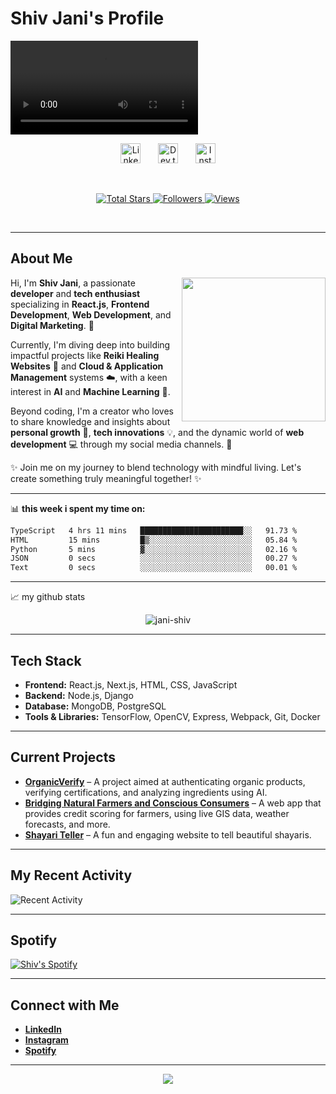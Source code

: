 # Shiv Jani's Profile
![Video](assets/me.mp4)


<!-- Social icons section -->
<p align="center">
  <a href="https://www.linkedin.com/in/shiv-jani-56973a26b/"><img width="32px" alt="LinkedIn" title="LinkedIn" src="https://i.imgur.com/yRpa1dQ.png"/></a>
  &#8287;&#8287;&#8287;&#8287;&#8287;
  <a href="https://dev.to/jani_712"><img width="32px" alt="Dev.to" title="DenverCoder1 Dev.to" src="https://i.imgur.com/mVm29vK.png"></a>
  &#8287;&#8287;&#8287;&#8287;&#8287;
<a href="https://www.instagram.com/jani._.712/" target="_blank">
  <img width="32px" alt="Instagram" title="Follow me on Instagram" src="https://cdn-icons-png.flaticon.com/512/2111/2111463.png" />
</a>
</p>

<br/>

<!-- Social badges section -->
<!-- Badges with custom icons - https://github.com/DenverCoder1/custom-icon-badges -->
<!-- View counter - https://github.com/DenverCoder1/Simple-View-Counter -->
<p align="center">
  <a href="https://github.com/Jani-shiv?tab=repositories&sort=stargazers">
    <img alt="Total Stars" title="Total stars on GitHub" src="https://custom-icon-badges.demolab.com/github/stars/Jani-shiv?color=55960c&style=for-the-badge&labelColor=488207&logo=star" />
  </a>
  <a href="https://github.com/Jani-shiv?tab=followers">
    <img alt="Followers" title="Follow me on GitHub" src="https://custom-icon-badges.demolab.com/github/followers/Jani-shiv?color=236ad3&labelColor=1155ba&style=for-the-badge&logo=person-add&label=Follow&logoColor=white" />
  </a>
  <a href="https://github.com/Jani-shiv">
    <img alt="Views" title="GitHub Profile Views" src="https://komarev.com/ghpvc/?username=Jani-shiv&label=Profile%20views&color=0e75b6&style=for-the-badge" />
  </a>
</p>


<br/>


---

## About Me

<img align='right' src="https://media.giphy.com/media/v1.Y2lkPTc5MGI3NjExdG91ZHhnbGJxbmZjZHRkMjJsOG4yNWM1b2FjYmQzZGNncHJuejZmMCZlcD12MV9naWZzX3NlYXJjaCZjdD1n/RbDKaczqWovIugyJmW/giphy.gif" width="230" />

Hi, I'm **Shiv Jani**, a passionate **developer** and **tech enthusiast** specializing in **React.js**, **Frontend Development**, **Web Development**, and **Digital Marketing**. 🚀

Currently, I'm diving deep into building impactful projects like **Reiki Healing Websites** 🌿 and **Cloud & Application Management** systems ☁️, with a keen interest in **AI** and **Machine Learning** 🤖.

Beyond coding, I'm a creator who loves to share knowledge and insights about **personal growth** 🌱, **tech innovations** 💡, and the dynamic world of **web development** 💻 through my social media channels. 🌟

✨ Join me on my journey to blend technology with mindful living. Let's create something truly meaningful together! ✨


---
📊 **this week i spent my time on:**
<!--START_SECTION:waka-->

```txt
TypeScript   4 hrs 11 mins   ███████████████████████░░   91.73 %
HTML         15 mins         █▒░░░░░░░░░░░░░░░░░░░░░░░   05.84 %
Python       5 mins          ▓░░░░░░░░░░░░░░░░░░░░░░░░   02.16 %
JSON         0 secs          ░░░░░░░░░░░░░░░░░░░░░░░░░   00.27 %
Text         0 secs          ░░░░░░░░░░░░░░░░░░░░░░░░░   00.01 %
```

<!--END_SECTION:waka-->
---
📈 my github stats

<p align="center"> <img src="https://github-readme-stats.vercel.app/api?username=jani-shiv&show_icons=true&theme=gotham" alt="jani-shiv" />

---
## Tech Stack

- **Frontend:** React.js, Next.js, HTML, CSS, JavaScript
- **Backend:** Node.js, Django
- **Database:** MongoDB, PostgreSQL
- **Tools & Libraries:** TensorFlow, OpenCV, Express, Webpack, Git, Docker

---

## Current Projects

- **[OrganicVerify](#)** – A project aimed at authenticating organic products, verifying certifications, and analyzing ingredients using AI. 
- **[Bridging Natural Farmers and Conscious Consumers](#)** – A web app that provides credit scoring for farmers, using live GIS data, weather forecasts, and more.
- **[Shayari Teller](#)** – A fun and engaging website to tell beautiful shayaris.

---

## My Recent Activity

![Recent Activity](https://github-readme-activity-graph.vercel.app/graph?username=jani-shiv&theme=github-dark-dimmed&custom_title=Shiv%20Jani%20Activity%20Graph)

---

## Spotify

[![Shiv's Spotify](https://spotify-github-profile.kittinanx.com/api/view?uid=11147618695&cover_image=true&theme=novatorem&show_offline=true&background_color=121212&interchange=false&bar_color=53b14f&bar_color_cover=false)](https://open.spotify.com/user/11147618695)

---

## Connect with Me

- **[LinkedIn](https://www.linkedin.com/in/shiv-jani-56973a26b/)**
- **[Instagram](https://www.instagram.com/jani._.712/)**
- **[Spotify](https://open.spotify.com/user/11147618695)**

---

<p align="center">
  <img src="https://capsule-render.vercel.app/api?type=waving&color=gradient&height=60&section=footer"/>
</p>
